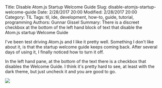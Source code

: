﻿Title: Disable Atom.js Startup Welcome Guide
Slug: disable-atomjs-startup-welcome-guide
Date: 2/28/2017 20:00
Modified: 2/28/2017 20:00
Category: TIL
Tags: til, ide, development, how-to, guide, tutorial, programming
Authors: Gunnar Gissel
Summary: There is a discreet checkbox at the bottom of the left hand block of text that disable the Atom.js startup Welcome Guide


I've been test driving Atom.js and I like it pretty well.  Something I don't like about it, is that the startup welcome guide keeps coming back.  After several days of using it, I finally noticed how to turn it off.


In the left hand pane, at the bottom of the text there is a checkbox that disables the Welcome Guide.  I think it's pretty hard to see, at least with the dark theme, but just uncheck it and you are good to go.


<img src="i.imgur.com/DZQ16Xt.png"/>